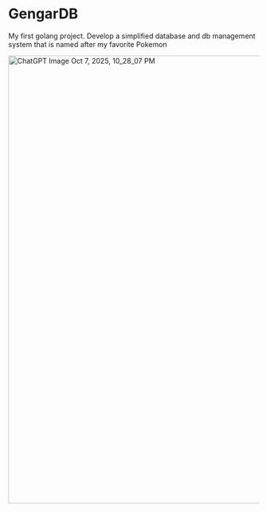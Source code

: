 # GengarDB
My first golang project. Develop a simplified database and db management system that is named after my favorite Pokemon

<img width="900" height="900" alt="ChatGPT Image Oct 7, 2025, 10_28_07 PM" src="https://github.com/user-attachments/assets/f0892576-3040-47b9-98f4-3bbf29b14bcf" />

